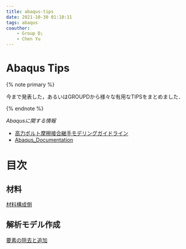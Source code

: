 ```yaml
---
title: abaqus-tips
date: 2021-10-30 01:10:11
tags: abaqus
coauthor:
    - Group D;
    - Chen Yu
---
```


# Abaqus Tips

{% note primary %}

今まで発表した，あるいはGROUPDから様々な有用なTIPSをまとめました．

{% endnote %}

*Abaqusに関する情報*
* [高力ボルト摩擦接合継手モデリングガイドライン](https://cdn.jsdelivr.net/gh/ChenYu-K/brwiki@master/source/doc/BMR_V1.pdf)
* [Abaqus_Documentation](https://help.3ds.com/2020/English/DSSIMULIA_Established/SIMULIA_Established_FrontmatterMap/sim-r-DSDocAbaqus.htm?ContextScope=all)

# 目次

## 材料

<!-- [材料構成側](/doc/abaqus-tips/constitutive-equation-materials.html) -->
[材料構成側](./constitutive-equation-materials.html 'class=red&target=_blank&data-layout=card')

## 解析モデル作成

<!-- [要素の除去と追加](/doc/abaqus-tips/constitutive-equation-materials.html) -->
[要素の除去と追加](./constitutive-equation-materials.html 'class=red&target=_blank&data-layout=card')
